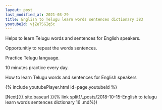 ```yaml
---
layout: post
last_modified_at: 2021-03-29
title: English to Telugu learn words sentences dictionary 383 
youtubeId: vjZeTSGIq5c
---
```

 
 
Helps to learn Telugu words and sentences for English speakers.

Opportunitiy to repeat the words sentences. 

Practice Telugu language. 
 
10 minutes practice every day. 
 
How to learn Telugu words and sentences for English speakers 
 
{% include youtubePlayer.html id=page.youtubeId %}
 
 
[Next]({{ site.baseurl }}{% link  split1/_posts/2018-10-15-English to telugu learn words sentences dictionary 16 .md%})
 
